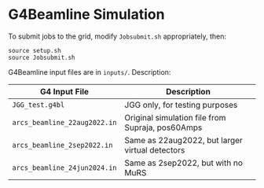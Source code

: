 # G4Beamline Simulation

To submit jobs to the grid, modify `Jobsubmit.sh` appropriately, then:
```
source setup.sh
source Jobsubmit.sh
```

G4Beamline input files are in `inputs/`. Description:

| G4 Input File  | Description |
| ------------- | ------------- |
| `JGG_test.g4bl`  | JGG only, for testing purposes  | Issues |
| `arcs_beamline_22aug2022.in`  | Original simulation file from Supraja, pos60Amps | MuRS overlaps concrete stand |
| `arcs_beamline_2sep2022.in`  | Same as 22aug2022, but larger virtual detectors  | MuRS overlaps concrete stand |
| `arcs_beamline_24jun2024.in`  | Same as 2sep2022, but with no MuRS  | |
